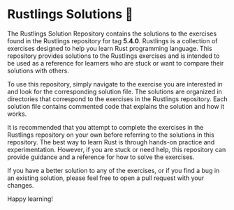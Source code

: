 # Rustlings Solutions 🦀
The Rustlings Solution Repository contains the solutions to the exercises found in the Rustlings repository for tag **5.4.0**. Rustlings is a collection of exercises designed to help you learn Rust programming language. This repository provides solutions to the Rustlings exercises and is intended to be used as a reference for learners who are stuck or want to compare their solutions with others.

To use this repository, simply navigate to the exercise you are interested in and look for the corresponding solution file. The solutions are organized in directories that correspond to the exercises in the Rustlings repository. Each solution file contains commented code that explains the solution and how it works.

It is recommended that you attempt to complete the exercises in the Rustlings repository on your own before referring to the solutions in this repository. The best way to learn Rust is through hands-on practice and experimentation. However, if you are stuck or need help, this repository can provide guidance and a reference for how to solve the exercises.

If you have a better solution to any of the exercises, or if you find a bug in an existing solution, please feel free to open a pull request with your changes.

Happy learning!




